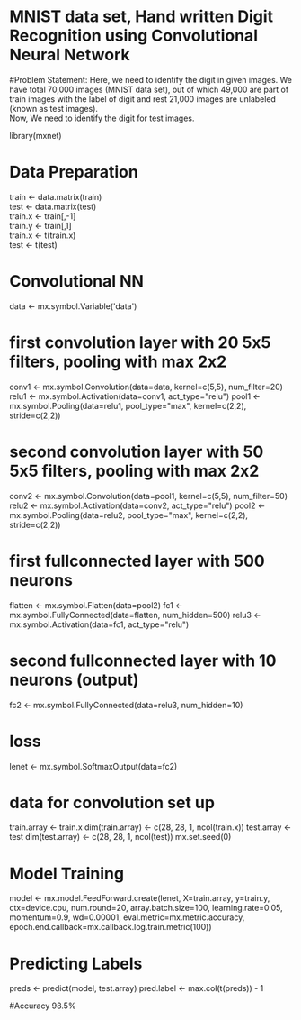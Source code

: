 
# MNIST data set, Hand written Digit Recognition using Convolutional Neural Network

#Problem Statement:
Here, we need to identify the digit in given images. 
We have total 70,000 images (MNIST data set), out of which 49,000 are part of train images with the label of digit and rest 21,000 images are unlabeled (known as test images).   
Now, We need to identify the digit for test images.   

library(mxnet)  

# Data Preparation  
train <- data.matrix(train)  
test <- data.matrix(test)  
train.x <- train[,-1]  
train.y <- train[,1]  
train.x <- t(train.x)  
test <- t(test)  

# Convolutional NN
data <- mx.symbol.Variable('data')
# first convolution layer with 20 5x5 filters, pooling with max 2x2 
conv1 <- mx.symbol.Convolution(data=data, kernel=c(5,5), num_filter=20)
relu1 <- mx.symbol.Activation(data=conv1, act_type="relu")
pool1 <- mx.symbol.Pooling(data=relu1, pool_type="max",
                            kernel=c(2,2), stride=c(2,2))

# second convolution layer with 50 5x5 filters, pooling with max 2x2
conv2 <- mx.symbol.Convolution(data=pool1, kernel=c(5,5), num_filter=50)
relu2 <- mx.symbol.Activation(data=conv2, act_type="relu")
pool2 <- mx.symbol.Pooling(data=relu2, pool_type="max",
                            kernel=c(2,2), stride=c(2,2))

# first fullconnected layer with 500 neurons
flatten <- mx.symbol.Flatten(data=pool2)
fc1 <- mx.symbol.FullyConnected(data=flatten, num_hidden=500)
relu3 <- mx.symbol.Activation(data=fc1, act_type="relu")

# second fullconnected layer with 10 neurons (output)
fc2 <- mx.symbol.FullyConnected(data=relu3, num_hidden=10)
# loss
lenet <- mx.symbol.SoftmaxOutput(data=fc2)

# data for convolution set up
train.array <- train.x
dim(train.array) <- c(28, 28, 1, ncol(train.x))
test.array <- test
dim(test.array) <- c(28, 28, 1, ncol(test))
mx.set.seed(0)

# Model Training
model <- mx.model.FeedForward.create(lenet, X=train.array, y=train.y,
                                      ctx=device.cpu, num.round=20, array.batch.size=100,
                                      learning.rate=0.05, momentum=0.9, wd=0.00001,
                                      eval.metric=mx.metric.accuracy,
                                      epoch.end.callback=mx.callback.log.train.metric(100))

# Predicting Labels
preds <- predict(model, test.array)
pred.label <- max.col(t(preds)) - 1

#Accuracy 98.5% 

